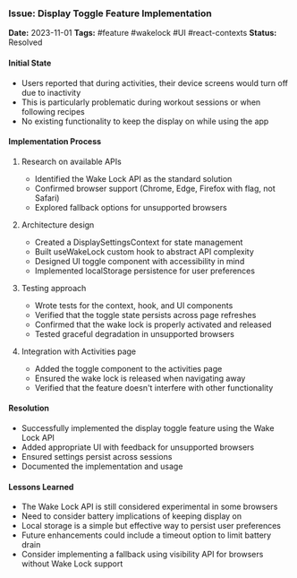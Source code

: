 ### Issue: Display Toggle Feature Implementation
**Date:** 2023-11-01
**Tags:** #feature #wakelock #UI #react-contexts
**Status:** Resolved

#### Initial State
- Users reported that during activities, their device screens would turn off due to inactivity
- This is particularly problematic during workout sessions or when following recipes
- No existing functionality to keep the display on while using the app

#### Implementation Process
1. Research on available APIs
   - Identified the Wake Lock API as the standard solution
   - Confirmed browser support (Chrome, Edge, Firefox with flag, not Safari)
   - Explored fallback options for unsupported browsers

2. Architecture design
   - Created a DisplaySettingsContext for state management
   - Built useWakeLock custom hook to abstract API complexity
   - Designed UI toggle component with accessibility in mind
   - Implemented localStorage persistence for user preferences

3. Testing approach
   - Wrote tests for the context, hook, and UI components
   - Verified that the toggle state persists across page refreshes
   - Confirmed that the wake lock is properly activated and released
   - Tested graceful degradation in unsupported browsers

4. Integration with Activities page
   - Added the toggle component to the activities page
   - Ensured the wake lock is released when navigating away
   - Verified that the feature doesn't interfere with other functionality

#### Resolution
- Successfully implemented the display toggle feature using the Wake Lock API
- Added appropriate UI with feedback for unsupported browsers
- Ensured settings persist across sessions
- Documented the implementation and usage

#### Lessons Learned
- The Wake Lock API is still considered experimental in some browsers
- Need to consider battery implications of keeping display on
- Local storage is a simple but effective way to persist user preferences
- Future enhancements could include a timeout option to limit battery drain
- Consider implementing a fallback using visibility API for browsers without Wake Lock support
